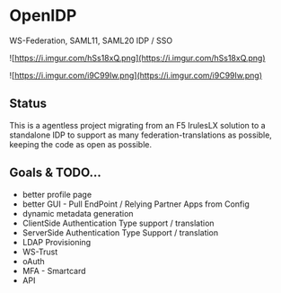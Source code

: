 # OpenIDP
WS-Federation, SAML11, SAML20 IDP / SSO

![https://i.imgur.com/hSs18xQ.png](https://i.imgur.com/hSs18xQ.png)

![https://i.imgur.com/i9C99Iw.png](https://i.imgur.com/i9C99Iw.png)

## Status

This is a agentless project migrating from an F5 IrulesLX solution to a standalone IDP to support as many federation-translations as possible, keeping the code as open as possible.  

## Goals & TODO...
* better profile page
* better GUI - Pull EndPoint / Relying Partner Apps from Config
* dynamic metadata generation
* ClientSide Authentication Type support / translation
* ServerSide Authentication Type Support / translation
* LDAP Provisioning
* WS-Trust
* oAuth
* MFA - Smartcard
* API
